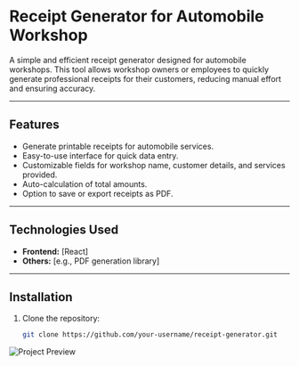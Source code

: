 # Receipt Generator for Automobile Workshop

A simple and efficient receipt generator designed for automobile workshops. This tool allows workshop owners or employees to quickly generate professional receipts for their customers, reducing manual effort and ensuring accuracy.

---

## Features

- Generate printable receipts for automobile services.
- Easy-to-use interface for quick data entry.
- Customizable fields for workshop name, customer details, and services provided.
- Auto-calculation of total amounts.
- Option to save or export receipts as PDF.

---

## Technologies Used

- **Frontend:** [React]  
- **Others:** [e.g., PDF generation library]

---

## Installation

1. Clone the repository:
   ```bash
   git clone https://github.com/your-username/receipt-generator.git


![Project Preview](./public/image.png)
